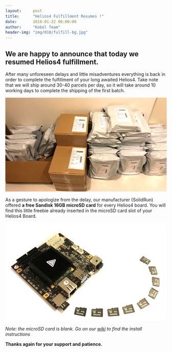 ```yaml
---
layout:     post
title:      "Helios4 Fulfillment Resumes !"
date:       2018-01-22 00:00:00
author:     "Kobol Team"
header-img: "img/018/fulfill-bg.jpg"
---
```


## We are happy to announce that today we resumed Helios4 fulfillment.

After many unforeseen delays and little misadventures everything is back in order to complete the fulfillment of your long awaited Helios4. Take note that we will ship around 30-40 parcels per day, so it will take around 10 working days to complete the shipping of the first batch.  

![Parcels](/img/018/parcels.jpg)

As a gesture to apologize from the delay, our manufacturer (SolidRun) offered **a free Sandisk 16GB microSD card** for every Helios4 board. You will find this little freebie already inserted in the microSD card slot of your Helios4 Board.

![Free microSD](/img/018/sdcard.jpg)

*Note: the microSD card is blank. Go on our [wiki](https://wiki.kobol.io) to find the install instructions*

**Thanks again for your support and patience.**
